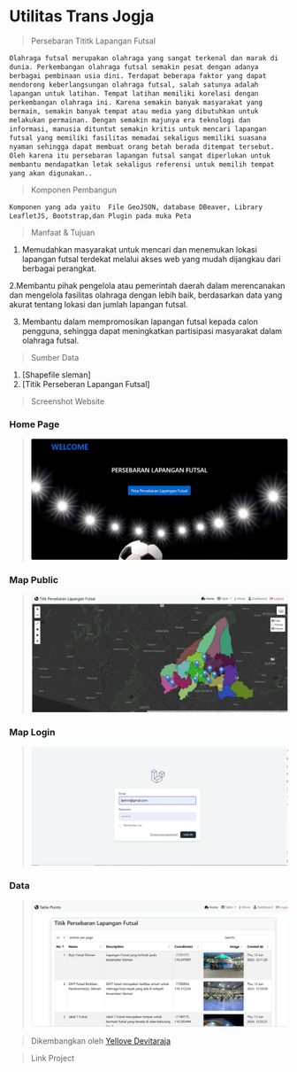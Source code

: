 # Utilitas Trans Jogja

>Persebaran Tititk Lapangan Futsal

    Olahraga futsal merupakan olahraga yang sangat terkenal dan marak di dunia. Perkembangan olahraga futsal semakin pesat dengan adanya berbagai pembinaan usia dini. Terdapat beberapa faktor yang dapat mendorong keberlangsungan olahraga futsal, salah satunya adalah lapangan untuk latihan. Tempat latihan memiliki korelasi dengan perkembangan olahraga ini. Karena semakin banyak masyarakat yang bermain, semakin banyak tempat atau media yang dibutuhkan untuk melakukan permainan. Dengan semakin majunya era teknologi dan informasi, manusia dituntut semakin kritis untuk mencari lapangan futsal yang memiliki fasilitas memadai sekaligus memiliki suasana nyaman sehingga dapat membuat orang betah berada ditempat tersebut. Oleh karena itu persebaran lapangan futsal sangat diperlukan untuk membantu mendapatkan letak sekaligus referensi untuk memilih tempat yang akan digunakan..

>Komponen Pembangun

    Komponen yang ada yaitu  File GeoJSON, database DBeaver, Library LeafletJS, Bootstrap,dan Plugin pada muka Peta

>Manfaat & Tujuan


1. Memudahkan masyarakat untuk mencari dan menemukan lokasi lapangan futsal terdekat melalui akses web yang mudah dijangkau dari berbagai perangkat.
   
2.Membantu pihak pengelola atau pemerintah daerah dalam merencanakan dan mengelola fasilitas olahraga dengan lebih baik, berdasarkan data yang akurat tentang lokasi dan jumlah lapangan futsal.
   
3. Membantu dalam mempromosikan lapangan futsal kepada calon pengguna, sehingga dapat meningkatkan partisipasi masyarakat dalam olahraga futsal.

>Sumber Data
1. [Shapefile sleman]
2. [Titik Perseberan Lapangan Futsal]

>Screenshot Website
### Home Page
>![Homepage](homepage.jpeg)
### Map Public
>![Public](maps.jpeg)
### Map Login
>![Map](login.jpeg)
### Data
>![Data](data.jpeg)

>Dikembangkan oleh [Yellove Devitaraja](https://github.com/Devitaraja/pgwl.git)

>Link Project